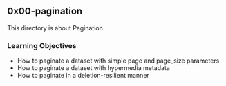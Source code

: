 ## 0x00-pagination

This directory is about Pagination

### Learning Objectives
* How to paginate a dataset with simple page and page_size parameters
* How to paginate a dataset with hypermedia metadata
* How to paginate in a deletion-resilient manner
